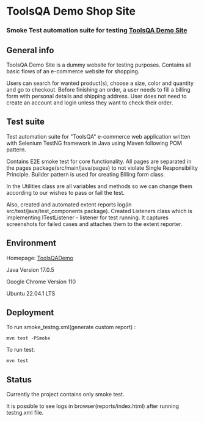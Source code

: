 
# ToolsQA Demo Shop Site

### Smoke Test automation suite for testing [ToolsQA Demo Site](https://shop.demoqa.com/ "ToolsQADemoSite")

## General info

ToolsQA Demo Site is a dummy website for testing purposes. Contains all basic flows of an e-commerce website for shopping.

Users can search for wanted product(s), choose a size, color and quantity and go to checkout. Before finishing an order, a user needs to fill a billing form with personal details and shipping address. User does not need to create an account and login unless they want to check their order.


## Test suite
Test automation suite for "ToolsQA" e-commerce web application written with Selenium TestNG framework in Java using Maven following POM pattern.

Contains E2E smoke test for core functionality. All pages are separated in the pages package(src/main/java/pages) to not violate Single Responsibility Principle. Builder pattern is used for creating Billing form class.
 
In the Utilities class are all variables and methods so we can change them according to our wishes to pass or fail the test. 

Also, created and automated extent reports log(in src/test/java/test_components package). Created Listeners class which is implementing ITestListener - listener for test running. It captures screenshots for failed cases and attaches them to the extent reporter.



## Environment
Homepage: [ToolsQADemo](https://shop.demoqa.com/ "ToolsQADemoSite")

Java Version 17.0.5

Google Chrome Version 110

Ubuntu 22.04.1 LTS

## Deployment

To run smoke_testng.xml(generate custom report) :

```mvn test -PSmoke```

To run test:

```mvn test```


## Status
Currently the project contains only smoke test.

It is possible to see logs in browser(reports/index.html) after running testng.xml file.

